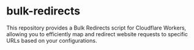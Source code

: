 # bulk-redirects
This repository provides a Bulk Redirects script for Cloudflare Workers, allowing you to efficiently map and redirect website requests to specific URLs based on your configurations.

